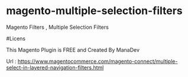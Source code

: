 # magento-multiple-selection-filters
Magento Filters , Multiple Selection Filters 

#Licens 

This Magento Plugin is FREE and Created By ManaDev 

Url : https://www.magentocommerce.com/magento-connect/multiple-select-in-layered-navigation-filters.html

